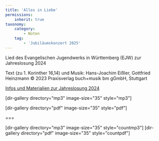 ```yaml
---
title: 'Alles in Liebe'
permissions:
    inherit: true
taxonomy:
    category:
        - Noten
    tag:
        - 'Jubiläumskonzert 2025'
---
```


Lied des Evangelischen Jugendwerks in Württemberg (EJW) zur Jahreslosung 2024

Text (zu 1. Korinther 16,14) und Musik: Hans-Joachim Eißler, Gottfried Heinzmann
© 2023 Praxisverlag buch+musik bm gGmbH, Stuttgart

<a target=_blank href=https://jahreslosung.net/alles-in-liebe-lied-zur-jahreslosung-2024-materialien/>Infos und Materialien zur Jahreslosung 2024</a>


[dir-gallery directory="mp3" image-size="35" style="mp3"]

[dir-gallery directory="pdf" image-size="35" style="pdf"]

===

[dir-gallery directory="mp3" image-size="35" style="countmp3"]
[dir-gallery directory="pdf" image-size="35" style="countpdf"]